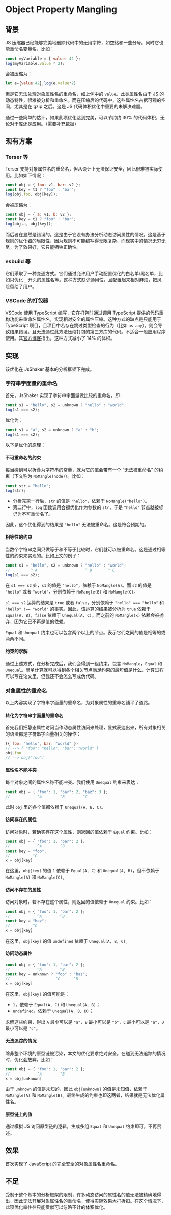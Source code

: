 # Object Property Mangling

## 背景

JS 压缩器已经能够完美地删除代码中的无用字符，如空格和一些分号。同时它也能重命名变量名，比如：

```js
const myVariable = { value: 42 };
log(myVariable.value * 2);
```

会被压缩为：

```js
let e={value:42};log(e.value*2)
```

但是它无法处理对象属性名的重命名，如上例中的 `value`。此类属性名由于 JS 的动态特性，很难被分析和重命名。而在压缩后的代码中，这些属性名占据可观的空间，尤其是在 gzip 之后。这是 JS 代码体积优化中重要的未解决难题。

通过一些简单的估计，如果此项优化达到完美，可以节约约 30% 的代码体积，无论对于库还是应用。（需要补充数据）

## 现有方案

### Terser 等

Terser 支持对象属性名的重命名，但从设计上无法保证安全，因此很难被实际使用。比如如下情况：

```js
const obj = { foo: v1, bar: v2 };
const key = t1 ? "foo" : "bar";
log(obj.foo, obj[key]);
```

会被压缩为：

```js
const obj = { a: v1, b: v2 };
const key = t1 ? "foo" : "bar";
log(obj.a, obj[key]);
```

而后者在显然是错误的。这是由于它没有办法分析动态访问属性的情况。这是基于规则的优化器的局限性，因为规则不可能编写得无限复杂，而现实中的情况无穷无尽，为了效果好，它只能牺牲正确性。

### esbuild 等

它们采取了一种变通方式。它们通过允许用户手动配置优化的白名单/黑名单，比如只优化 `_` 开头的属性名等。这种方式缺少通用性，且配置起来相对麻烦，把风险留给了用户。

### VSCode 的打包器

VSCode 使用 TypeScript 编写，它在打包时通过调用 TypeScript 提供的代码重构功能来重命名属性名，实现相对安全的属性压缩。这种方式的缺点是只能用于 TypeScript 项目，且项目中若存在跳过类型检查的行为（比如 `as any`），则会导致结果错误。且无法通过此方法压缩打包的第三方库的代码。不适合一般应用程序使用。其[官方博客](https://code.visualstudio.com/blogs/2023/07/20/mangling-vscode)指出，这种方式减小了 14% 的体积。

## 实现

该优化在 JsShaker 基本的分析框架下完成。

### 字符串字面量的重命名

首先，JsShaker 实现了字符串字面量做比较的重命名，即：

```js
const s1 = "hello", s2 = unknown ? "hello" : "world";
log(s1 === s2);
```

优化为：

```js
const s1 = "a", s2 = unknown ? "a" : "b";
log(s1 === s2);
```

以下是优化的原理：

#### 不可重命名的约束

每当碰到可以折叠为字符串的常量，就为它的值会带有一个 “无法被重命名” 的约束（下文称为 `NoMangle(node)`）。比如：

```js
const str = "hello";
log(str);
```

- 分析完第一行后，`str` 的值是 `"hello"`，依赖于 `NoMangle("hello")`。
- 第二行中，`log` 函数调用会褪优化作为参数的 `str`，于是 `"hello"` 节点就被标记为不可重命名了。

因此，这个优化得到的结果是 `"hello"` 无法被重命名。这是符合预期的。

#### 相等性的约束

当数个字符串之间只做等于和不等于比较时，它们就可以被重命名。这是通过相等性的约束来实现的。比如上文的例子：

```js
const s1 = "hello", s2 = unknown ? "hello" : "world";
//         ^ A                     ^ B       ^ C
log(s1 === s2);
```

在 `s1 === s2` 处，`s1` 的值是 `"hello"`，依赖于 `NoMangle(A)`。而 `s2` 的值是 `"hello"` 或者 `"world"`，分别依赖于 `NoMangle(B)` 和 `NoMangle(C)`。

`s1 === s2` 运算的结果是 `true` 或者 `false`，分别依赖于 `"hello" === "hello"` 和 `"hello" !== "world"` 的事实。因此，该运算的结果被分析为 `true` 依赖于 `Equal(A, B)`，`false` 依赖于 `Unequal(A, C)`。而之前的 `NoMangle(x)` 依赖会被抛弃，因为它已不再是值的依赖。

`Equal` 和 `Unequal` 约束也可以包含两个以上的节点。表示它们之间的值是相等的或两两不同。

#### 约束的求解

通过上述方式，在分析完成后，我们会得到一组约束，包含 `NoMangle`，`Equal` 和 `Unequal`。简单计算就可以得到各个相关节点满足约束的最短值是什么。计算过程可以写在论文里，但我还不会怎么写成伪代码。

### 对象属性的重命名

以上内容实现了字符串字面量的重命名，为对象属性的重命名铺平了道路。

#### 转化为字符串字面量的重命名

首先我们把静态属性访问当作动态属性访问来处理，显式表达出来，所有对象相关的语法都是字符串字面量相关的操作：

```js
({ foo: "hello", bar: "world" })
// --> { "foo": "hello", "bar": "world" }
obj.foo
// --> obj["foo"]
```

#### 属性名不能冲突

每个对象之间的属性名称不能冲突。我们使用 `Unequal` 约束来表达：

```js
const obj = { "foo": 1, "bar": 2, "baz": 3 };
//            ^A        ^B        ^C
```

此时 `obj` 里的各个值都依赖于 `Unequal(A, B, C)`。

#### 访问存在的属性

访问对象时，若确实存在这个属性，则返回的值依赖于 `Equal` 约束。比如：

```js
const obj = { "foo": 1, "bar": 2 };
//            ^A        ^B
const key = "foo";
//          ^C
x = obj[key]
```

在这里，`obj[key]` 的值 `1` 依赖于 `Equal(A, C)` 和 `Unequal(A, B)`，但不依赖于 `NoMangle(A)` 和 `NoMangle(C)`。

#### 访问不存在的属性

访问对象时，若不存在这个属性，则返回的值依赖于 `Unequal` 约束。比如：

```js
const obj = { "foo": 1, "bar": 2 };
//            ^A        ^B
const key = "baz";
//          ^C
x = obj[key]
```

在这里，`obj[key]` 的值 `undefined` 依赖于 `Unequal(A, B, C)`。

#### 访问动态属性

```js
const obj = { "foo": 1, "bar": 2 };
//            ^A        ^B
const key = unknown ? "foo" : "baz";
//                    ^C      ^D
x = obj[key]
```

在这里，`obj[key]` 的值可能是：

- `1`，依赖于 `Equal(A, C)` 和 `Unequal(A, B)`；
- `undefined`，依赖于 `Unequal(A, B, D)`；

求解这些约束，得出 `A` 最小可以是 `"a"`，`B` 最小可以是 `"b"`，`C` 最小可以是 `"a"`，`D` 最小可以是 `"c"`。

#### 无法追踪的情况

除非整个环境的原型链被污染，本文的优化要求绝对安全。在碰到无法追踪的情况时，优化会放弃。比如：

```js
const obj = { "foo": 1, "bar": 2 };
//            ^A        ^B
x = obj[unknown]
```

由于 `unknown` 的值是未知的，因此 `obj[unknown]` 的值是未知值，依赖于 `NoMangle(A)` 和 `NoMangle(B)`。最终生成的约束也即这两者，结果就是无法优化属性名。

#### 原型链上的值

通过模拟 JS 访问原型链的逻辑，生成多组 `Equal` 和 `Unequal` 约束即可。不再赘述。

## 效果

首次实现了 JavaScript 的完全安全的对象属性名重命名。

## 不足

受制于整个基本的分析框架的限制，许多动态访问的属性名的值无法被精确地得出，因此无法开展对象属性名的重命名，使得实际效果大打折扣。在这个情况下，此项优化率往往只能贡献可以忽略不计的体积优化。
